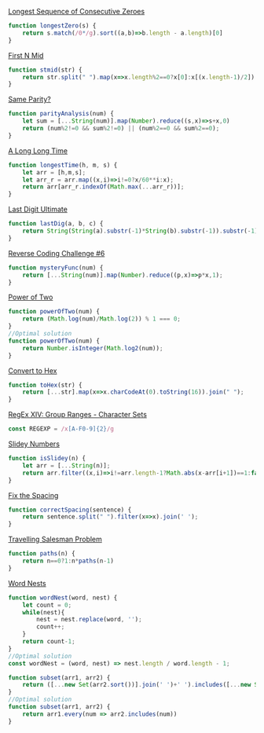 [Longest Sequence of Consecutive Zeroes](https://edabit.com/challenge/5zwzw2AFC95u3ZLtm)
```javascript
function longestZero(s) {
	return s.match(/0*/g).sort((a,b)=>b.length - a.length)[0]
}
```

[First N Mid](https://edabit.com/challenge/CcPuaktyGhMw2ki98)
```javascript
function stmid(str) {
	return str.split(" ").map(x=>x.length%2==0?x[0]:x[(x.length-1)/2]).join("")
}
```

[Same Parity?](https://edabit.com/challenge/NH7uN8JRgPz23GSNq)
```javascript
function parityAnalysis(num) {
	let sum = [...String(num)].map(Number).reduce((s,x)=>s+x,0)
	return (num%2!=0 && sum%2!=0) || (num%2==0 && sum%2==0);
}
```

[A Long Long Time](https://edabit.com/challenge/9fpBX9AFizhDeFk8R)
```javascript
function longestTime(h, m, s) {
	let arr = [h,m,s];
	let arr_r = arr.map((x,i)=>i!=0?x/60**i:x);
	return arr[arr_r.indexOf(Math.max(...arr_r))];
}
```

[Last Digit Ultimate](https://edabit.com/challenge/RQtF47HMPbHDGBeW6)
```javascript
function lastDig(a, b, c) {
	return String(String(a).substr(-1)*String(b).substr(-1)).substr(-1) == String(c).substr(-1);
}
```

[Reverse Coding Challenge #6](https://edabit.com/challenge/igEBCD9MzBfKfEMog)
```javascript
function mysteryFunc(num) {
	return [...String(num)].map(Number).reduce((p,x)=>p*x,1);
}
```

[Power of Two](https://edabit.com/challenge/x6hfHCyQtbvf6dQDK)
```javascript
function powerOfTwo(num) {
	return (Math.log(num)/Math.log(2)) % 1 === 0;
}
//Optimal solution
function powerOfTwo(num) {
	return Number.isInteger(Math.log2(num));
}
```

[Convert to Hex](https://edabit.com/challenge/jBf8Nq259tBEgsz4X)
```javascript
function toHex(str) {
	return [...str].map(x=>x.charCodeAt(0).toString(16)).join(" ");
}
```

[RegEx XIV: Group Ranges - Character Sets](https://edabit.com/challenge/vqwqCwfJ3r4zFvzPn)
```javascript
const REGEXP = /x[A-F0-9]{2}/g
```

[Slidey Numbers](https://edabit.com/challenge/EmRbDHpexaHaLeWHo)
```javascript
function isSlidey(n) {
	let arr = [...String(n)];
	return arr.filter((x,i)=>i!=arr.length-1?Math.abs(x-arr[i+1])==1:false).length + 1 == arr.length;
}
```

[Fix the Spacing](https://edabit.com/challenge/YkKJN9ngARPrpD9gL)
```javascript
function correctSpacing(sentence) {
	return sentence.split(" ").filter(x=>x).join(' ');
}
```

[Travelling Salesman Problem](https://edabit.com/challenge/r453y7c3vBQz4Rrbn)
```javascript
function paths(n) {
	return n==0?1:n*paths(n-1)
}
```

[Word Nests](https://edabit.com/challenge/yDQnwtscs6sRi27we)
```javascript
function wordNest(word, nest) {
	let count = 0;
	while(nest){
		nest = nest.replace(word, '');
		count++;
	}
	return count-1;
}
//Optimal solution 
const wordNest = (word, nest) => nest.length / word.length - 1;
```

[](https://edabit.com/challenge/m8L8PgCTxAbBbnuYf)
```javascript
function subset(arr1, arr2) {
	return ([...new Set(arr2.sort())].join(' ')+' ').includes([...new Set(arr1.sort())].join(' ')+' ');
}
//Optimal solution
function subset(arr1, arr2) {
	return arr1.every(num => arr2.includes(num))
}
```

[]()
```javascript
```

[]()
```javascript
```

[]()
```javascript
```

[]()
```javascript
```

[]()
```javascript
```

[]()
```javascript
```

[]()
```javascript
```

[]()
```javascript
```

[]()
```javascript
```

[]()
```javascript
```
